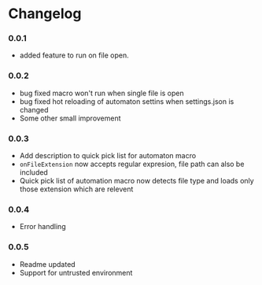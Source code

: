 # Changelog

### 0.0.1
- added feature to run on file open.

### 0.0.2
- bug fixed macro won't run when single file is open
- bug fixed hot reloading of automaton settins when settings.json is changed
- Some other small improvement

### 0.0.3
- Add description to quick pick list for automaton macro
- `onFileExtension` now accepts regular expresion, file path can also be included
- Quick pick list of automation macro now detects file type and loads only those extension which are relevent

### 0.0.4
- Error handling

### 0.0.5
- Readme updated
- Support for untrusted environment
